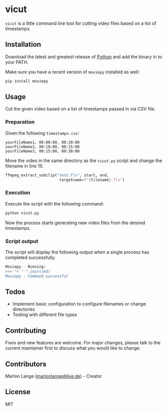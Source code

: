 # vicut

`vicut` is a little command line tool for cutting video files based on a list of timestamps.

## Installation

Download the latest and greatest release of [Python](https://www.python.org/) and add the binary in to your PATH.

Make sure you have a recent version of `moviepy` installed as well:

```bash
pip install moviepy
```

## Usage

Cut the given video based on a list of timestamps passed in via CSV file.

### Preparation

Given the following `timestamps.csv`:

```csv
yourFileName1, 00:00:00, 00:10:00
yourFileName2, 00:10:00, 00:15:00
yourFileName3, 00:15:00, 00:30:00
```

Move the video in the same directory as the `vicut.py` script and change the filename in line 15:

```python
ffmpeg_extract_subclip("test.flv", start, end,
                        targetname=f"{filename}.flv")
```

### Execution

Execute the script with the following command:

```bash
python vicut.py
```

Now the process starts generating new video files from the desired timestamps.

### Script output

The script will display the following output when a single process has completed successfully.

```bash
Moviepy - Running:
>>> "+ " ".join(cmd)
Moviepy - Command successful
```

## Todos

- Implement basic configuration to configure filenames or change directories
- Testing with different file types

## Contributing

Fixes and new features are welcome. For major changes, please talk to the current maintainer first to discuss what you would like to change.

## Contributors

Marlon Lange (marlonlange@live.de) - Creator

## License

MIT
